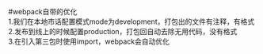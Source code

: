#webpack自带的优化  
1.我们在本地市话配置模式mode为development，打包出的文件有注释，有格式  
2.发布到线上的时候配置production，打包回自动去除无用代码，没有格式  
3.在引入第三包时使用import，webpack会自动优化  



